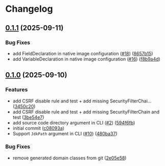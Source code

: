 # Changelog

## [0.1.1](https://github.com/InkSpect/Inkspect-java/compare/v0.1.0...v0.1.1) (2025-09-11)


### Bug Fixes

* add FieldDeclaration in native image configuration ([#18](https://github.com/InkSpect/Inkspect-java/issues/18)) ([8657b15](https://github.com/InkSpect/Inkspect-java/commit/8657b15a7eb9a3aecd95d9e643b65603e3a304e1))
* add VariableDeclaration in native image configuration ([#16](https://github.com/InkSpect/Inkspect-java/issues/16)) ([f8b9a4d](https://github.com/InkSpect/Inkspect-java/commit/f8b9a4d352f7391c99c89bee73e915fd7db345cf))

## [0.1.0](https://github.com/InkSpect/Inkspect-java/compare/v0.0.1...v0.1.0) (2025-09-10)


### Features

* add CSRF disable rule and test + add missing SecurityFilterChai… ([3450c20](https://github.com/InkSpect/Inkspect-java/commit/3450c2087ff569ce17406b3b9aaa1dbd89848e88))
* add CSRF disable rule and test + add missing SecurityFilterChain and test ([3be54e7](https://github.com/InkSpect/Inkspect-java/commit/3be54e74360a33581b1b5cacca8d0151365c6ce0))
* add source code directory argument in CLI ([#2](https://github.com/InkSpect/Inkspect-java/issues/2)) ([594f6fb](https://github.com/InkSpect/Inkspect-java/commit/594f6fb5603362cedcff2d3bbb533ce74ebb57a6))
* initial commit ([c08093a](https://github.com/InkSpect/Inkspect-java/commit/c08093a26806c35faf15e619e8921c2a356d445c))
* Support `JdkPath` argument in CLI ([#10](https://github.com/InkSpect/Inkspect-java/issues/10)) ([480ba37](https://github.com/InkSpect/Inkspect-java/commit/480ba37e010522fa9184fb99b2e47f87c8e51a16))


### Bug Fixes

* remove generated domain classes from git ([2e05e58](https://github.com/InkSpect/Inkspect-java/commit/2e05e5879a03c085629a6e11cc3f1efe9ac42fb8))
